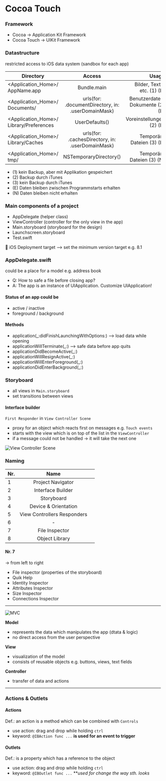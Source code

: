 # Cocoa Touch
### Framework
* Cocoa -> Application Kit Framework
* Cocoa Touch -> UIKit Framework

### Datastructure

restricted access to iOS data system (sandbox for each app)

| Directory       | Access          | Usage |
| ------------- |:-------------:| -----:|
| <Application_Home>/ AppName.app | Bundle.main | Bilder, Texte, etc. (1) (E) |
| <Application_Home>/ Documents/  | urls(for: .documentDirectory, in: .userDomainMask) | Benutzerdaten, Dokumente (2) (E) |                                           
| <Application_Home>/ Library/Preferences     | UserDefaults() | Voreinstellungen (2) (E)  |
| <Application_Home>/ Library/Caches  | urls(for: .cachesDirectory, in: .userDomainMask)  | Temporäre Dateien (3) (E) |
|  <Application_Home>/ tmp/      | NSTemporaryDirectory() | Temporäre Dateien (3) (N) |


  
* (1)  kein Backup, aber mit Applikation gespeichert 
* (2)  Backup durch iTunes
* (3)  kein Backup durch iTunes
* (E) Daten bleiben zwischen Programmstarts erhalten
* (N) Daten bleiben nicht erhalten

### Main components of a project

* AppDelegate (helper class)
* ViewController (controller for the only view in the app)
* Main.storyboard (storyboard for the design)
* Launchscreen.storyboard 
* Test.swift

:dart: iOS Deployment target --> set the minimum version target e.g. 8.1 

### AppDelegate.swift

could be a place for a model e.g. address book

* Q: How to safe a file before closing app?
* A: The app is an instance of UIApplication. Customize UIApplication!

#### Status of an app could be 
* active / inactive
* foreground / background

#### Methods
*  application(_:didFinishLaunchingWithOptions:)  --> load data while opening
*  applicationWillTerminate(_:) --> safe data before app quits
*  applicationDidBecomeActive(_:) 
*  applicationWillResignActive(_:) 
*  applicationWillEnterForeground(_:) 
*  applicationDidEnterBackground(_:)

### Storyboard
* all views in `Main.storyboard`
* set transitions between views

#### Interface builder
`First Responder` in `View Controller Scene`
* proxy for an object which reacts first on messages e.g. `Touch events`
* starts with the view which is on top of the list in the `ViewController`
* if a message could not be handled -> it will take the next one

![View Controller Scene](http://swiftbook.ru/sites/default/files/images/tuts/tut-2/5.png)

### Naming
| Nr.       | Name           |   |
| ------------- |:-------------:| -----:|
| 1      | Project Navigator | 
| 2      | Interface Builder |   
| 3      | Storyboard |   
| 4      | Device & Orientation | 
| 5      | View Controllers Responders| 
| 6      | - | 
| 7      | File Inspector |
| 8      | Object Library | 

#### Nr. 7 
-> from left to right
* File inspector (properties of the storyboard)
* Quik Help
* Identity Inspector
* Attributes Inspector
* Size Inspector
* Connections Inspector

---------

![MVC](https://koenig-media.raywenderlich.com/uploads/2013/07/mvc0.png)

**Model** 
* represents the data which manipulates the app (dtata & logic)
* no direct access from the user perspective

**View** 
* visualization of the model 
* consists of reusable objects e.g. buttons, views, text fields

**Controller** 
* transfer of data and actions 

-------

### Actions & Outlets

#### Actions

Def.: an action is a method which can be combined with `Controls`
* use action: drag and drop while holding `ctrl`
* keyword: `@IBAction func ...`
**is used for an event to trigger**

#### Outlets

Def.: is a property which has a reference to the object
* use action: drag and drop while holding `ctrl`
* keyword: `@IBOutlet func ...`
***used for change the way sth. looks*




